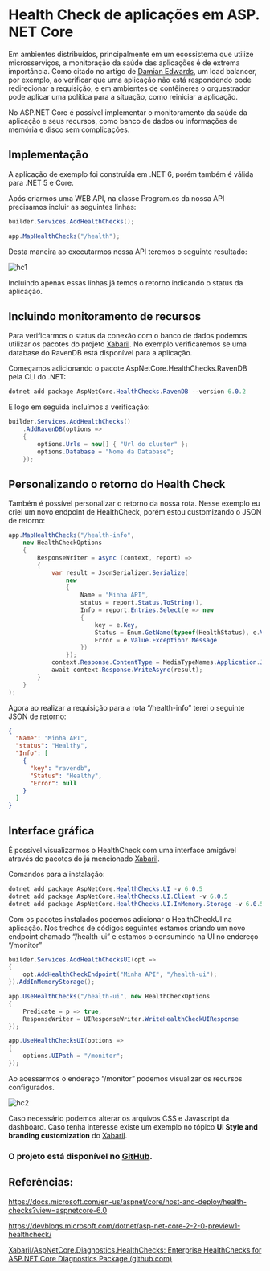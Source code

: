 # Health Check de aplicações em ASP. NET Core

Em ambientes distribuídos, principalmente em um ecossistema que utilize microsserviços, a monitoração da saúde das aplicações é de extrema importância. Como citado no artigo de [Damian Edwards](https://devblogs.microsoft.com/dotnet/asp-net-core-2-2-0-preview1-healthcheck/), um load balancer, por exemplo, ao verificar que uma aplicação não está respondendo pode redirecionar a requisição; e em ambientes de contêineres o orquestrador pode aplicar uma política para a situação, como reiniciar a aplicação.

No ASP.NET Core é possível implementar o monitoramento da saúde da aplicação e seus recursos, como banco de dados ou informações de memória e disco sem complicações.

## Implementação

A aplicação de exemplo foi construída em .NET 6, porém também é válida para .NET 5 e Core. 

Após criarmos uma WEB API, na classe Program.cs da nossa API precisamos incluir as seguintes linhas:

```csharp
builder.Services.AddHealthChecks();
```

```csharp
app.MapHealthChecks("/health");
```

Desta maneira ao executarmos nossa API teremos o seguinte resultado:

![hc1](https://github.com/a-renner/healthcheck-aspnetcore/assets/110235420/c57727bb-c8e0-4cde-b4a8-6807c7b759f5)

Incluindo apenas essas linhas já temos o retorno indicando o status da aplicação.

## Incluindo monitoramento de recursos

Para verificarmos o status da conexão com o banco de dados podemos utilizar os pacotes do projeto [Xabaril](https://github.com/Xabaril/AspNetCore.Diagnostics.HealthChecks#ui-storage-providers). No exemplo verificaremos se uma database do RavenDB está disponível para a aplicação.

Começamos adicionando o pacote AspNetCore.HealthChecks.RavenDB pela CLI do .NET:

```csharp
dotnet add package AspNetCore.HealthChecks.RavenDB --version 6.0.2
```

E logo em seguida incluímos a verificação:

```csharp
builder.Services.AddHealthChecks()
    .AddRavenDB(options =>
    {
        options.Urls = new[] { "Url do cluster" };
        options.Database = "Nome da Database";
    });

```

## Personalizando o retorno do Health Check

Também é possível personalizar o retorno da nossa rota. Nesse exemplo eu criei um novo endpoint de HealthCheck, porém estou customizando o JSON de retorno:

```csharp
app.MapHealthChecks("/health-info",
    new HealthCheckOptions
    {
        ResponseWriter = async (context, report) =>
        {
            var result = JsonSerializer.Serialize(
                new
                {
                    Name = "Minha API",
                    status = report.Status.ToString(),
                    Info = report.Entries.Select(e => new
                    {
                        key = e.Key, 
                        Status = Enum.GetName(typeof(HealthStatus), e.Value.Status),
                        Error = e.Value.Exception?.Message
                    })
                });
            context.Response.ContentType = MediaTypeNames.Application.Json;
            await context.Response.WriteAsync(result);
        }
    }
);
```

Agora ao realizar a requisição para a rota “/health-info” terei o seguinte JSON de retorno:

```json
{
  "Name": "Minha API",
  "status": "Healthy",
  "Info": [
    {
      "key": "ravendb",
      "Status": "Healthy",
      "Error": null
    }
  ]
}
```

## Interface gráfica

É possível visualizarmos o HealthCheck com uma interface amigável através de pacotes do já mencionado [Xabaril](https://github.com/Xabaril/AspNetCore.Diagnostics.HealthChecks#ui-storage-providers).

Comandos para a instalação:

```csharp
dotnet add package AspNetCore.HealthChecks.UI -v 6.0.5
dotnet add package AspNetCore.HealthChecks.UI.Client -v 6.0.5
dotnet add package AspNetCore.HealthChecks.UI.InMemory.Storage -v 6.0.5
```

Com os pacotes instalados podemos adicionar o HealthCheckUI na aplicação. Nos trechos de códigos seguintes estamos criando um novo endpoint chamado “/health-ui” e estamos o consumindo na UI no endereço “/monitor”

```csharp
builder.Services.AddHealthChecksUI(opt =>
{
    opt.AddHealthCheckEndpoint("Minha API", "/health-ui");
}).AddInMemoryStorage();
```

```csharp
app.UseHealthChecks("/health-ui", new HealthCheckOptions
{
    Predicate = p => true,
    ResponseWriter = UIResponseWriter.WriteHealthCheckUIResponse
});
```

```csharp
app.UseHealthChecksUI(options =>
{
    options.UIPath = "/monitor";
});
```

Ao acessarmos o endereço “/monitor” podemos visualizar os recursos configurados.

![hc2](https://github.com/a-renner/healthcheck-aspnetcore/assets/110235420/8fa9c669-7712-416e-a9d9-c01f98c2ead2)

Caso necessário podemos alterar os arquivos CSS e Javascript da dashboard. Caso tenha interesse existe um exemplo no tópico **UI Style and branding customization** do [Xabaril](https://github.com/Xabaril/AspNetCore.Diagnostics.HealthChecks#ui-storage-providers).

### O projeto está disponível no [GitHub](https://github.com/arirennerf/healthcheck-aspnetcore).

## Referências:

https://docs.microsoft.com/en-us/aspnet/core/host-and-deploy/health-checks?view=aspnetcore-6.0

https://devblogs.microsoft.com/dotnet/asp-net-core-2-2-0-preview1-healthcheck/

[Xabaril/AspNetCore.Diagnostics.HealthChecks: Enterprise HealthChecks for ASP.NET Core Diagnostics Package (github.com)](https://github.com/Xabaril/AspNetCore.Diagnostics.HealthChecks#ui-storage-providers)
